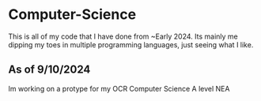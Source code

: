 # Computer-Science

This is all of my code that I have done from ~Early 2024.
Its mainly me dipping my toes in multiple programming languages, just seeing what I like.

## As of 9/10/2024
Im working on a protype for my OCR Computer Science A level NEA

